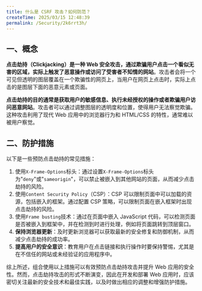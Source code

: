 ```yaml
---
title: 什么是 CSRF 攻击？如何防范？
createTime: 2025/03/15 12:48:39
permalink: /Security/2k6rrt3h/
---
```


## 一、概念

**点击劫持（Clickjacking）是一种 Web 安全攻击，通过欺骗用户点击一个看似无害的区域，实际上触发了恶意操作或访问了受害者不知情的网站**。攻击者会将一个可见但透明的图层覆盖在一个欺骗性的网页上，当用户在网页上点击时，实际上点击的是图层下面的恶意元素或页面。

**点击劫持的目的通常是获取用户的敏感信息、执行未经授权的操作或者欺骗用户访问恶意网站**。攻击者可以通过调整图层的透明度和位置，使得用户无法察觉欺骗。这种攻击利用了现代 Web 应用中的浏览器行为和 HTML/CSS 的特性，通常难以被用户察觉。

## 二、防护措施

以下是一些预防点击劫持的常见措施：

1. 使用`X-Frame-Options`标头：通过设置`X-Frame-Options`标头为"`deny`"或"`sameorigin`"，可以禁止被嵌入到其他网站的页面，从而减少点击劫持的风险。
2. 使用`Content Security Policy`（CSP）：CSP 可以限制页面中可以加载的资源，包括嵌入的框架。通过配置 CSP 策略，可以限制页面在嵌入框架时出现点击劫持的风险。
3. 使用`Frame busting`技术：通过在页面中嵌入 JavaScript 代码，可以检测页面是否被嵌入到框架中，并在检测到时进行处理，例如将页面跳转到顶层窗口。
4. **保持浏览器更新**：及时更新浏览器可以获取最新的安全修复和防御机制，从而减少点击劫持的成功率。
5. **提高用户的安全意识**：教育用户在点击链接和执行操作时要保持警惕，尤其是在不信任的网站或未经验证的应用程序中。

综上所述，组合使用以上措施可以有效预防点击劫持攻击并提升 Web 应用的安全性。然而，点击劫持攻击的形式不断演变，因此在开发和部署 Web 应用时，应该密切关注最新的安全技术和最佳实践，以及时做出相应的调整和增强防护措施。
